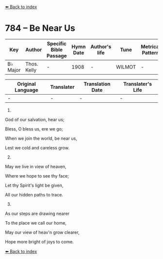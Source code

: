 [⬅️ Back to index](../README.md)

# 784 – Be Near Us

Key | Author   | Specific Bible Passage     |Hymn Date |Author's life |Tune |Metrical Pattern   |Composer/Source
-- | --------- | ---------------------------|----------|--------------|-----|-------------------|-------------  
B♭ Major |Thos. Kelly |- |1908 |- |WILMOT |- |C. M. Von Weber

Original Language | Translater | Translation Date   | Translater's Life  
----------------- | --------- | --------------------|-------------     
\- |- |- |-




1.

God of our salvation, hear us;

Bless, O bless us, ere we go;

When we join the world, be near us,

Lest we cold and careless grow.



2.

May we live in view of heaven,

Where we hope to see thy face;

Let thy Spirit's light be given,

All our hidden paths to trace.



3.

As our steps are drawing nearer

To the place we call our home,

May our view of heav'n grow clearer,

Hope more bright of joys to come.

[⬅️ Back to index](../README.md)
